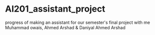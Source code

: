# AI201_assistant_project
progress of making an assistant for our semester's final project
with me Muhammad owais, Ahmed Arshad & Daniyal Ahmed Arshad
